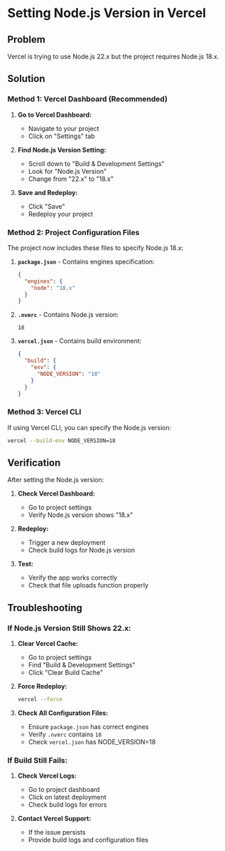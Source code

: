 # Setting Node.js Version in Vercel

## Problem
Vercel is trying to use Node.js 22.x but the project requires Node.js 18.x.

## Solution

### Method 1: Vercel Dashboard (Recommended)

1. **Go to Vercel Dashboard:**
   - Navigate to your project
   - Click on "Settings" tab

2. **Find Node.js Version Setting:**
   - Scroll down to "Build & Development Settings"
   - Look for "Node.js Version"
   - Change from "22.x" to "18.x"

3. **Save and Redeploy:**
   - Click "Save"
   - Redeploy your project

### Method 2: Project Configuration Files

The project now includes these files to specify Node.js 18.x:

1. **`package.json`** - Contains engines specification:
   ```json
   {
     "engines": {
       "node": "18.x"
     }
   }
   ```

2. **`.nvmrc`** - Contains Node.js version:
   ```
   18
   ```

3. **`vercel.json`** - Contains build environment:
   ```json
   {
     "build": {
       "env": {
         "NODE_VERSION": "18"
       }
     }
   }
   ```

### Method 3: Vercel CLI

If using Vercel CLI, you can specify the Node.js version:

```bash
vercel --build-env NODE_VERSION=18
```

## Verification

After setting the Node.js version:

1. **Check Vercel Dashboard:**
   - Go to project settings
   - Verify Node.js version shows "18.x"

2. **Redeploy:**
   - Trigger a new deployment
   - Check build logs for Node.js version

3. **Test:**
   - Verify the app works correctly
   - Check that file uploads function properly

## Troubleshooting

### If Node.js Version Still Shows 22.x:

1. **Clear Vercel Cache:**
   - Go to project settings
   - Find "Build & Development Settings"
   - Click "Clear Build Cache"

2. **Force Redeploy:**
   ```bash
   vercel --force
   ```

3. **Check All Configuration Files:**
   - Ensure `package.json` has correct engines
   - Verify `.nvmrc` contains `18`
   - Check `vercel.json` has NODE_VERSION=18

### If Build Still Fails:

1. **Check Vercel Logs:**
   - Go to project dashboard
   - Click on latest deployment
   - Check build logs for errors

2. **Contact Vercel Support:**
   - If the issue persists
   - Provide build logs and configuration files 